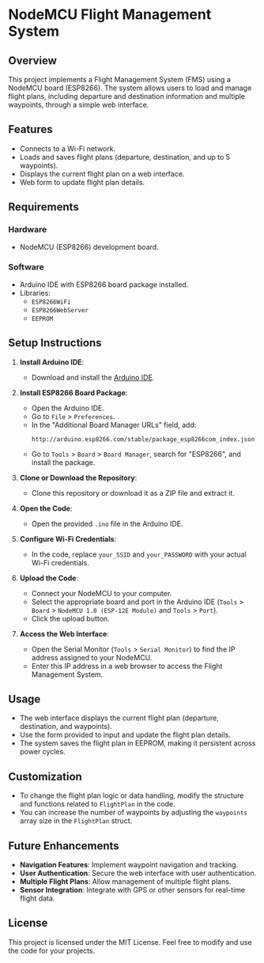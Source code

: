 # NodeMCU Flight Management System

## Overview

This project implements a Flight Management System (FMS) using a NodeMCU board (ESP8266). The system allows users to load and manage flight plans, including departure and destination information and multiple waypoints, through a simple web interface.

## Features

- Connects to a Wi-Fi network.
- Loads and saves flight plans (departure, destination, and up to 5 waypoints).
- Displays the current flight plan on a web interface.
- Web form to update flight plan details.

## Requirements

### Hardware

- NodeMCU (ESP8266) development board.

### Software

- Arduino IDE with ESP8266 board package installed.
- Libraries:
  - `ESP8266WiFi`
  - `ESP8266WebServer`
  - `EEPROM`

## Setup Instructions

1. **Install Arduino IDE**:
   - Download and install the [Arduino IDE](https://www.arduino.cc/en/software).

2. **Install ESP8266 Board Package**:
   - Open the Arduino IDE.
   - Go to `File` > `Preferences`.
   - In the "Additional Board Manager URLs" field, add:
     ```
     http://arduino.esp8266.com/stable/package_esp8266com_index.json
     ```
   - Go to `Tools` > `Board` > `Board Manager`, search for "ESP8266", and install the package.

3. **Clone or Download the Repository**:
   - Clone this repository or download it as a ZIP file and extract it.

4. **Open the Code**:
   - Open the provided `.ino` file in the Arduino IDE.

5. **Configure Wi-Fi Credentials**:
   - In the code, replace `your_SSID` and `your_PASSWORD` with your actual Wi-Fi credentials.

6. **Upload the Code**:
   - Connect your NodeMCU to your computer.
   - Select the appropriate board and port in the Arduino IDE (`Tools` > `Board` > `NodeMCU 1.0 (ESP-12E Module)` and `Tools` > `Port`).
   - Click the upload button.

7. **Access the Web Interface**:
   - Open the Serial Monitor (`Tools` > `Serial Monitor`) to find the IP address assigned to your NodeMCU.
   - Enter this IP address in a web browser to access the Flight Management System.

## Usage

- The web interface displays the current flight plan (departure, destination, and waypoints).
- Use the form provided to input and update the flight plan details.
- The system saves the flight plan in EEPROM, making it persistent across power cycles.

## Customization

- To change the flight plan logic or data handling, modify the structure and functions related to `FlightPlan` in the code.
- You can increase the number of waypoints by adjusting the `waypoints` array size in the `FlightPlan` struct.

## Future Enhancements

- **Navigation Features**: Implement waypoint navigation and tracking.
- **User Authentication**: Secure the web interface with user authentication.
- **Multiple Flight Plans**: Allow management of multiple flight plans.
- **Sensor Integration**: Integrate with GPS or other sensors for real-time flight data.

## License

This project is licensed under the MIT License. Feel free to modify and use the code for your projects.
